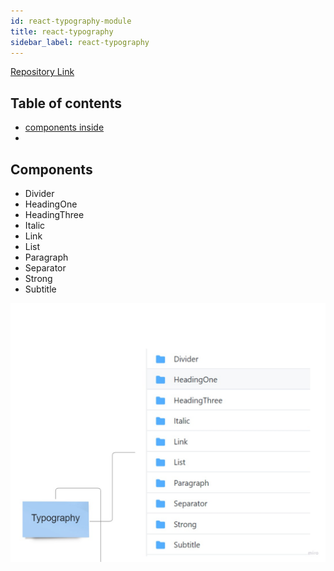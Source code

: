 ```yaml
---
id: react-typography-module
title: react-typography
sidebar_label: react-typography
---
```



[Repository Link](https://github.com/LLazyEmail/react-email-typography-components)

## Table of contents

- [components inside](#components)
- 


## Components

- Divider
- HeadingOne
- HeadingThree
- Italic
- Link
- List
- Paragraph
- Separator
- Strong
- Subtitle


![5](https://raw.githubusercontent.com/LLazyEmail/documentation/main/static/img/react/typography.jpg)
